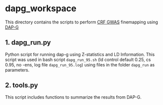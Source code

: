 # dapg_workspace

This directory contains the scripts to perform [CRF GWAS](https://www.nature.com/articles/s42003-020-01497-w) finemapping using [DAP-G](https://github.com/xqwen/dap)

## 1. dapg_run.py

Python script for running dap-g using Z-statistics and LD Information. This script was used in bash script `dapg_run_95.sh` (ld control default 0.25, cs 0.95, no -ens, log file `dapg_run_95.log`) using files in the folder `dapg_run` as parameters.

## 2. tools.py

This script includes functions to summarize the results from DAP-G.